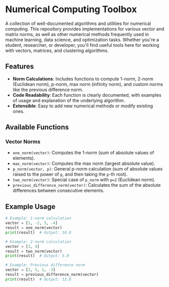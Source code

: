 # Numerical Computing Toolbox

A collection of well-documented algorithms and utilities for numerical computing. This repository provides implementations for various vector and matrix norms, as well as other numerical methods frequently used in machine learning, data science, and optimization tasks. Whether you're a student, researcher, or developer, you'll find useful tools here for working with vectors, matrices, and clustering algorithms.

## Features
- **Norm Calculations**: Includes functions to compute 1-norm, 2-norm (Euclidean norm), p-norm, max norm (infinity norm), and custom norms like the previous difference norm.
- **Code Readability**: Each function is clearly documented, with examples of usage and explanation of the underlying algorithm.
- **Extensible**: Easy to add new numerical methods or modify existing ones.

## Available Functions

### Vector Norms
- `one_norm(vector)`: Computes the 1-norm (sum of absolute values of elements).
- `max_norm(vector)`: Computes the max norm (largest absolute value).
- `p_norm(vector, p)`: General p-norm calculation (sum of absolute values raised to the power of `p`, and then taking the `p`-th root).
- `two_norm(vector)`: Special case of `p_norm` with `p=2` (Euclidean norm).
- `previous_difference_norm(vector)`: Calculates the sum of the absolute differences between consecutive elements.

## Example Usage
```python
# Example: 1-norm calculation
vector = [1, -2, 3, -4]
result = one_norm(vector)
print(result)  # Output: 10.0

# Example: 2-norm calculation
vector = [3, 4]
result = two_norm(vector)
print(result)  # Output: 5.0

# Example: Previous difference norm
vector = [2, 5, 1, -3]
result = previous_difference_norm(vector)
print(result)  # Output: 13.0
